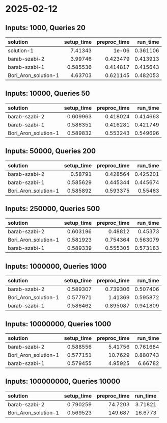# 2025-02-12

## Inputs: 1000, Queries 20

| solution             |   setup_time |   preproc_time |   run_time |
|:---------------------|-------------:|---------------:|-----------:|
| solution-1           |     7.41343  |       1e-06    |   0.361106 |
| barab-szabi-2        |     3.99746  |       0.423479 |   0.413913 |
| barab-szabi-1        |     0.585536 |       0.414817 |   0.415643 |
| Bori_Aron_solution-1 |     4.63703  |       0.621145 |   0.482053 |

## Inputs: 10000, Queries 50

| solution             |   setup_time |   preproc_time |   run_time |
|:---------------------|-------------:|---------------:|-----------:|
| barab-szabi-2        |     0.609963 |       0.418024 |   0.414663 |
| barab-szabi-1        |     0.586351 |       0.416281 |   0.421749 |
| Bori_Aron_solution-1 |     0.589832 |       0.553243 |   0.549696 |

## Inputs: 50000, Queries 200

| solution             |   setup_time |   preproc_time |   run_time |
|:---------------------|-------------:|---------------:|-----------:|
| barab-szabi-2        |     0.58791  |       0.428564 |   0.425201 |
| barab-szabi-1        |     0.585629 |       0.445344 |   0.445674 |
| Bori_Aron_solution-1 |     0.585892 |       0.593375 |   0.55463  |

## Inputs: 250000, Queries 500

| solution             |   setup_time |   preproc_time |   run_time |
|:---------------------|-------------:|---------------:|-----------:|
| barab-szabi-2        |     0.603196 |       0.48812  |   0.45373  |
| Bori_Aron_solution-1 |     0.581923 |       0.754364 |   0.563079 |
| barab-szabi-1        |     0.589339 |       0.555305 |   0.573183 |

## Inputs: 1000000, Queries 1000

| solution             |   setup_time |   preproc_time |   run_time |
|:---------------------|-------------:|---------------:|-----------:|
| barab-szabi-2        |     0.589307 |       0.739306 |   0.507406 |
| Bori_Aron_solution-1 |     0.577971 |       1.41369  |   0.595872 |
| barab-szabi-1        |     0.586462 |       0.895087 |   0.941809 |

## Inputs: 10000000, Queries 1000

| solution             |   setup_time |   preproc_time |   run_time |
|:---------------------|-------------:|---------------:|-----------:|
| barab-szabi-2        |     0.588556 |        5.41756 |   0.761684 |
| Bori_Aron_solution-1 |     0.577151 |       10.7629  |   0.880743 |
| barab-szabi-1        |     0.579455 |        4.95925 |   6.66782  |

## Inputs: 100000000, Queries 10000

| solution             |   setup_time |   preproc_time |   run_time |
|:---------------------|-------------:|---------------:|-----------:|
| barab-szabi-2        |     0.790259 |        74.7203 |    3.71821 |
| Bori_Aron_solution-1 |     0.569523 |       149.687  |   16.6773  |